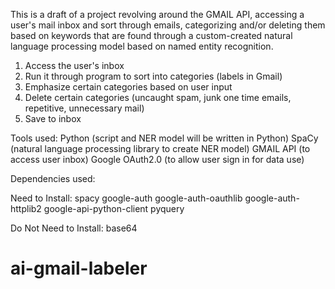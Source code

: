 This is a draft of a project revolving around the GMAIL API, accessing a user's mail inbox and sort through emails, categorizing and/or
deleting them based on keywords that are found through a custom-created natural language processing model based on named entity
recognition.

1. Access the user's inbox
2. Run it through program to sort into categories (labels in Gmail)
3. Emphasize certain categories based on user input
4. Delete certain categories (uncaught spam, junk one time emails, repetitive, unnecessary mail)
5. Save to inbox

Tools used:
Python (script and NER model will be written in Python)
SpaCy (natural language processing library to create NER model)
GMAIL API (to access user inbox)
Google OAuth2.0 (to allow user sign in for data use)

Dependencies used: 

Need to Install:
spacy google-auth google-auth-oauthlib google-auth-httplib2 google-api-python-client pyquery

Do Not Need to Install:
base64

# ai-gmail-labeler
